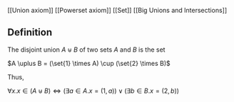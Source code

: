 [[Union axiom]]
[[Powerset axiom]]
[[Set]]
[[Big Unions and Intersections]]

## Definition
The disjoint union $A \uplus B$ of two sets $A$ and $B$ is the set

$A \uplus B = (\set{1} \times A) \cup (\set{2} \times B)$

Thus,

$\forall x. x \in (A \uplus B) \iff (\exists a \in A. x = (1, a)) \lor (\exists b \in B. x = (2, b))$